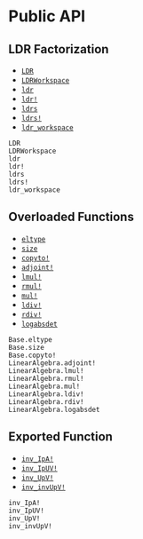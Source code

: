 # Public API

## LDR Factorization

- [`LDR`](@ref)
- [`LDRWorkspace`](@ref)
- [`ldr`](@ref)
- [`ldr!`](@ref)
- [`ldrs`](@ref)
- [`ldrs!`](@ref)
- [`ldr_workspace`](@ref)

```@docs
LDR
LDRWorkspace
ldr
ldr!
ldrs
ldrs!
ldr_workspace
```

## Overloaded Functions

- [`eltype`](@ref)
- [`size`](@ref)
- [`copyto!`](@ref)
- [`adjoint!`](@ref)
- [`lmul!`](@ref)
- [`rmul!`](@ref)
- [`mul!`](@ref)
- [`ldiv!`](@ref)
- [`rdiv!`](@ref)
- [`logabsdet`](@ref)

```@docs
Base.eltype
Base.size
Base.copyto!
LinearAlgebra.adjoint!
LinearAlgebra.lmul!
LinearAlgebra.rmul!
LinearAlgebra.mul!
LinearAlgebra.ldiv!
LinearAlgebra.rdiv!
LinearAlgebra.logabsdet
```

## Exported Function

- [`inv_IpA!`](@ref)
- [`inv_IpUV!`](@ref)
- [`inv_UpV!`](@ref)
- [`inv_invUpV!`](@ref)

```@docs
inv_IpA!
inv_IpUV!
inv_UpV!
inv_invUpV!
```